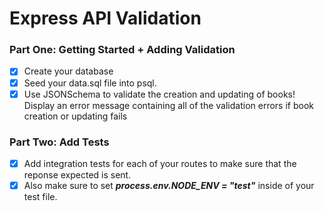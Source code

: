 # Express API Validation

### Part One: Getting Started + Adding Validation
- [x] Create your database
- [x] Seed your data.sql file into psql.
- [x] Use JSONSchema to validate the creation and updating of books! Display an error message containing all of the validation errors if book creation or updating fails

### Part Two: Add Tests
- [x] Add integration tests for each of your routes to make sure that the reponse expected is sent.
- [x] Also make sure to set ***process.env.NODE_ENV = "test"*** inside of your test file.
